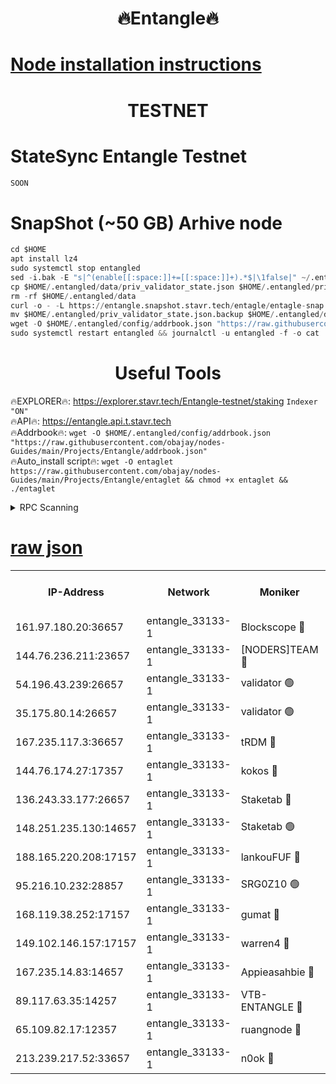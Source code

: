 <h1 align="center"> 🔥Entangle🔥</h1>

[Node installation instructions](https://github.com/obajay/nodes-Guides/tree/main/Projects/Entangle)
=

<h1 align="center"> TESTNET</h1>

# StateSync Entangle Testnet
```python
SOON
```
# SnapShot (~50 GB) Arhive node
```python
cd $HOME
apt install lz4
sudo systemctl stop entangled
sed -i.bak -E "s|^(enable[[:space:]]+=[[:space:]]+).*$|\1false|" ~/.entangled/config/config.toml
cp $HOME/.entangled/data/priv_validator_state.json $HOME/.entangled/priv_validator_state.json.backup
rm -rf $HOME/.entangled/data
curl -o - -L https://entangle.snapshot.stavr.tech/entagle/entagle-snap.tar.lz4 | lz4 -c -d - | tar -x -C $HOME/.entangled --strip-components 2
mv $HOME/.entangled/priv_validator_state.json.backup $HOME/.entangled/data/priv_validator_state.json
wget -O $HOME/.entangled/config/addrbook.json "https://raw.githubusercontent.com/obajay/nodes-Guides/main/Projects/Entangle/addrbook.json"
sudo systemctl restart entangled && journalctl -u entangled -f -o cat
```
 <h1 align="center"> Useful Tools</h1>
 
🔥EXPLORER🔥: https://explorer.stavr.tech/Entangle-testnet/staking        `Indexer "ON"` \
🔥API🔥:      https://entangle.api.t.stavr.tech \
🔥Addrbook🔥: ```wget -O $HOME/.entangled/config/addrbook.json "https://raw.githubusercontent.com/obajay/nodes-Guides/main/Projects/Entangle/addrbook.json"``` \
🔥Auto_install script🔥:  `wget -O entaglet https://raw.githubusercontent.com/obajay/nodes-Guides/main/Projects/Entangle/entaglet && chmod +x entaglet && ./entaglet`


<details>
<summary>RPC Scanning</summary>

<h2 align="center"> We scan nodes in real time every 4 hours. And we provide the final result of RPC endpoints.
We cannot influence the operation of these nodes in any way. </h2>


```python
If Voting Power is higher than 0 --> then the Node is a validator of the network and may be subject to attack and be a potential threat to the chain.
```
```python
We marked such validators with a red symbol
```

</details>

[raw json](https://rpc-check.entangt.stavr.tech/entangt/rpc-entangt-result.json)
=


<table><tr><th>IP-Address</th><th>Network</th><th>Moniker</th><th>Latest Block Height</th><th>Earliest Block Height</th><th>Catching Up</th><th>Tx Index</th><th>Voting Power</th><th>Scan Time</th></tr><tr><td>161.97.180.20:36657</td><td>entangle_33133-1</td><td>Blockscope 🔴</td><td>1442023</td><td>1</td><td>False</td><td>off</td><td>259586473635098</td><td>2024-01-01T13:12:54.778460217UTC</td></tr><tr><td>144.76.236.211:23657</td><td>entangle_33133-1</td><td>[NODERS]TEAM 🔴</td><td>1442025</td><td>1</td><td>False</td><td>off</td><td>47049700500000000</td><td>2024-01-01T13:13:07.339007883UTC</td></tr><tr><td>54.196.43.239:26657</td><td>entangle_33133-1</td><td>validator 🟢</td><td>1442027</td><td>1</td><td>False</td><td>on</td><td>0</td><td>2024-01-01T13:13:15.430802209UTC</td></tr><tr><td>35.175.80.14:26657</td><td>entangle_33133-1</td><td>validator 🟢</td><td>1442027</td><td>1</td><td>False</td><td>on</td><td>0</td><td>2024-01-01T13:13:16.518577245UTC</td></tr><tr><td>167.235.117.3:36657</td><td>entangle_33133-1</td><td>tRDM 🔴</td><td>1442027</td><td>1</td><td>False</td><td>on</td><td>64601012040632</td><td>2024-01-01T13:13:16.829022762UTC</td></tr><tr><td>144.76.174.27:17357</td><td>entangle_33133-1</td><td>kokos 🔴</td><td>1442025</td><td>145001</td><td>False</td><td>on</td><td>89890100000000</td><td>2024-01-01T13:13:04.171972207UTC</td></tr><tr><td>136.243.33.177:26657</td><td>entangle_33133-1</td><td>Staketab 🔴</td><td>1442026</td><td>660001</td><td>False</td><td>on</td><td>95428140155031</td><td>2024-01-01T13:13:09.641826877UTC</td></tr><tr><td>148.251.235.130:14657</td><td>entangle_33133-1</td><td>Staketab 🟢</td><td>1442023</td><td>660801</td><td>False</td><td>on</td><td>0</td><td>2024-01-01T13:12:54.393293497UTC</td></tr><tr><td>188.165.220.208:17157</td><td>entangle_33133-1</td><td>lankouFUF 🔴</td><td>1442024</td><td>725001</td><td>False</td><td>on</td><td>180899900000002</td><td>2024-01-01T13:12:59.815204563UTC</td></tr><tr><td>95.216.10.232:28857</td><td>entangle_33133-1</td><td>SRG0Z10 🟢</td><td>1442023</td><td>842001</td><td>False</td><td>off</td><td>0</td><td>2024-01-01T13:12:51.984277959UTC</td></tr><tr><td>168.119.38.252:17157</td><td>entangle_33133-1</td><td>gumat 🔴</td><td>1442024</td><td>962001</td><td>False</td><td>on</td><td>314013548351851</td><td>2024-01-01T13:12:59.549387033UTC</td></tr><tr><td>149.102.146.157:17157</td><td>entangle_33133-1</td><td>warren4 🔴</td><td>1442025</td><td>1054001</td><td>False</td><td>on</td><td>341840803134742</td><td>2024-01-01T13:13:07.095505330UTC</td></tr><tr><td>167.235.14.83:14657</td><td>entangle_33133-1</td><td>Appieasahbie 🔴</td><td>1442027</td><td>1076001</td><td>False</td><td>on</td><td>44568809900999996</td><td>2024-01-01T13:13:15.772872336UTC</td></tr><tr><td>89.117.63.35:14257</td><td>entangle_33133-1</td><td>VTB-ENTANGLE 🔴</td><td>1442025</td><td>1162001</td><td>False</td><td>off</td><td>115826514071325</td><td>2024-01-01T13:13:04.715950337UTC</td></tr><tr><td>65.109.82.17:12357</td><td>entangle_33133-1</td><td>ruangnode 🔴</td><td>1442023</td><td>1312001</td><td>False</td><td>off</td><td>265186785360543</td><td>2024-01-01T13:12:55.201024820UTC</td></tr><tr><td>213.239.217.52:33657</td><td>entangle_33133-1</td><td>n0ok 🔴</td><td>1442027</td><td>1342027</td><td>False</td><td>off</td><td>46574292273662988</td><td>2024-01-01T13:13:13.975460221UTC</td></tr></table>
